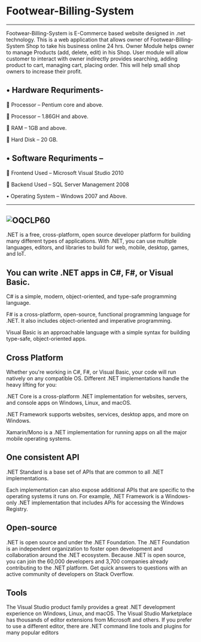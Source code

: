 # Footwear-Billing-System
--------------------------------------------
Footwear-Billing-System is E-Commerce based website designed in .net technology. 
This is a web application that allows owner of Footwear-Billing-System Shop to take his business online 24 hrs. 
Owner Module helps owner to manage Products (add, delete, edit) in his Shop. 
User module will allow customer to interact with owner indirectly provides searching, adding product to cart, managing cart, placing order.
This will help small shop owners to increase their profit.

•	Hardware Requriments-
---------
	Processor – Pentium core and above.

	Processor – 1.86GH and above.

	RAM – 1GB and above.

	Hard Disk – 20 GB.

•	Software Requriments –
--------
	Frontend Used – Microsoft Visual Studio 2010

	Backend Used – SQL Server Management 2008

•	Operating System – Windows 2007 and Above.

-----------------------------------------------------------------------------------------------
![OQCLP60](https://user-images.githubusercontent.com/60310009/95238684-7be0aa00-0827-11eb-8d49-ca8532c1de6a.jpg)
------------------------------------------
.NET is a free, cross-platform, open source developer platform for building many different types of applications.
With .NET, you can use multiple languages, editors, and libraries to build for web, mobile, desktop, games, and IoT.


You can write .NET apps in C#, F#, or Visual Basic.
------------------------
C# is a simple, modern, object-oriented, and type-safe programming language.

F# is a cross-platform, open-source, functional programming language for .NET. It also includes object-oriented and imperative programming.

Visual Basic is an approachable language with a simple syntax for building type-safe, object-oriented apps.


Cross Platform
-----------------
Whether you're working in C#, F#, or Visual Basic, your code will run natively on any compatible OS. Different .NET implementations handle the heavy lifting for you:

.NET Core is a cross-platform .NET implementation for websites, servers, and console apps on Windows, Linux, and macOS.

.NET Framework supports websites, services, desktop apps, and more on Windows.

Xamarin/Mono is a .NET implementation for running apps on all the major mobile operating systems.

One consistent API
---------
.NET Standard is a base set of APIs that are common to all .NET implementations.

Each implementation can also expose additional APIs that are specific to the operating systems it runs on. For example, .NET Framework is a Windows-only .NET implementation that includes APIs for accessing the Windows Registry.

Open-source
-----------
.NET is open source and under the .NET Foundation. The .NET Foundation is an independent organization to foster open development and collaboration around the .NET ecosystem.
Because .NET is open source, you can join the 60,000 developers and 3,700 companies already contributing to the .NET platform.
Get quick answers to questions with an active community of developers on Stack Overflow.

Tools
---------
The Visual Studio product family provides a great .NET development experience on Windows, Linux, and macOS.
The Visual Studio Marketplace has thousands of editor extensions from Microsoft and others.
If you prefer to use a different editor, there are .NET command line tools and plugins for many popular editors
